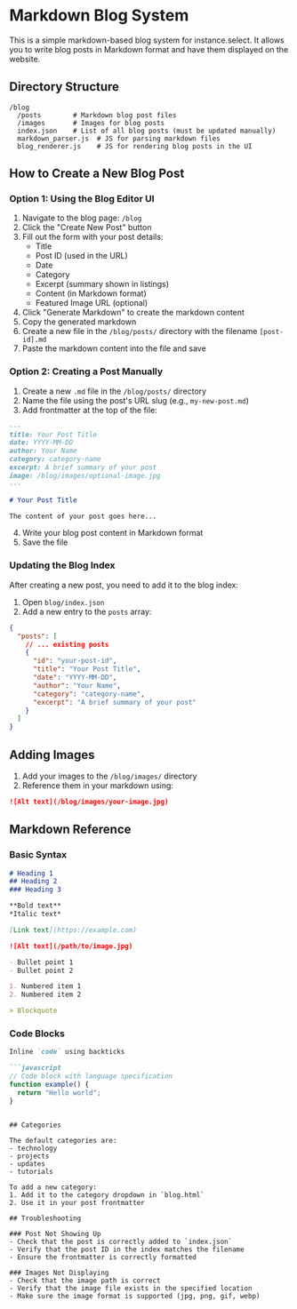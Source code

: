 # Markdown Blog System

This is a simple markdown-based blog system for instance.select. It allows you to write blog posts in Markdown format and have them displayed on the website.

## Directory Structure

```
/blog
  /posts        # Markdown blog post files
  /images       # Images for blog posts
  index.json    # List of all blog posts (must be updated manually)
  markdown_parser.js  # JS for parsing markdown files
  blog_renderer.js    # JS for rendering blog posts in the UI
```

## How to Create a New Blog Post

### Option 1: Using the Blog Editor UI

1. Navigate to the blog page: `/blog`
2. Click the "Create New Post" button
3. Fill out the form with your post details:
   - Title
   - Post ID (used in the URL)
   - Date
   - Category
   - Excerpt (summary shown in listings)
   - Content (in Markdown format)
   - Featured Image URL (optional)
4. Click "Generate Markdown" to create the markdown content
5. Copy the generated markdown
6. Create a new file in the `/blog/posts/` directory with the filename `[post-id].md`
7. Paste the markdown content into the file and save

### Option 2: Creating a Post Manually

1. Create a new `.md` file in the `/blog/posts/` directory
2. Name the file using the post's URL slug (e.g., `my-new-post.md`)
3. Add frontmatter at the top of the file:

```markdown
---
title: Your Post Title
date: YYYY-MM-DD
author: Your Name
category: category-name
excerpt: A brief summary of your post
image: /blog/images/optional-image.jpg
---

# Your Post Title

The content of your post goes here...
```

4. Write your blog post content in Markdown format
5. Save the file

### Updating the Blog Index

After creating a new post, you need to add it to the blog index:

1. Open `blog/index.json`
2. Add a new entry to the `posts` array:

```json
{
  "posts": [
    // ... existing posts
    {
      "id": "your-post-id",
      "title": "Your Post Title",
      "date": "YYYY-MM-DD",
      "author": "Your Name",
      "category": "category-name",
      "excerpt": "A brief summary of your post"
    }
  ]
}
```

## Adding Images

1. Add your images to the `/blog/images/` directory
2. Reference them in your markdown using:

```markdown
![Alt text](/blog/images/your-image.jpg)
```

## Markdown Reference

### Basic Syntax

```markdown
# Heading 1
## Heading 2
### Heading 3

**Bold text**
*Italic text*

[Link text](https://example.com)

![Alt text](/path/to/image.jpg)

- Bullet point 1
- Bullet point 2

1. Numbered item 1
2. Numbered item 2

> Blockquote
```

### Code Blocks

```markdown
Inline `code` using backticks

```javascript
// Code block with language specification
function example() {
  return "Hello world";
}
```
```

## Categories

The default categories are:
- technology
- projects
- updates
- tutorials

To add a new category:
1. Add it to the category dropdown in `blog.html`
2. Use it in your post frontmatter

## Troubleshooting

### Post Not Showing Up
- Check that the post is correctly added to `index.json`
- Verify that the post ID in the index matches the filename
- Ensure the frontmatter is correctly formatted

### Images Not Displaying
- Check that the image path is correct
- Verify that the image file exists in the specified location
- Make sure the image format is supported (jpg, png, gif, webp) 